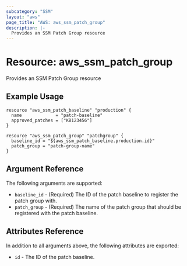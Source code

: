 ```yaml
---
subcategory: "SSM"
layout: "aws"
page_title: "AWS: aws_ssm_patch_group"
description: |-
  Provides an SSM Patch Group resource
---
```


# Resource: aws_ssm_patch_group

Provides an SSM Patch Group resource

## Example Usage

```hcl
resource "aws_ssm_patch_baseline" "production" {
  name             = "patch-baseline"
  approved_patches = ["KB123456"]
}

resource "aws_ssm_patch_group" "patchgroup" {
  baseline_id = "${aws_ssm_patch_baseline.production.id}"
  patch_group = "patch-group-name"
}
```

## Argument Reference

The following arguments are supported:

* `baseline_id` - (Required) The ID of the patch baseline to register the patch group with.
* `patch_group` - (Required) The name of the patch group that should be registered with the patch baseline.

## Attributes Reference

In addition to all arguments above, the following attributes are exported:

* `id` - The ID of the patch baseline.

